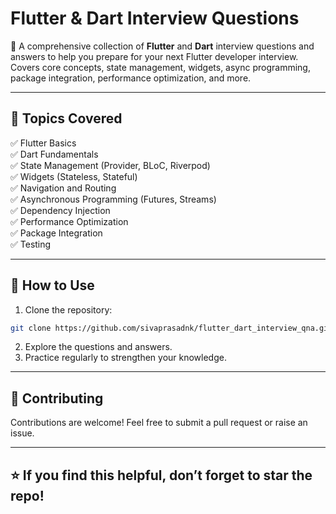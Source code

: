 
# Flutter & Dart Interview Questions  

📝 A comprehensive collection of **Flutter** and **Dart** interview questions and answers to help you prepare for your next Flutter developer interview. Covers core concepts, state management, widgets, async programming, package integration, performance optimization, and more.  

---

## 📂 Topics Covered  
✅ Flutter Basics  
✅ Dart Fundamentals  
✅ State Management (Provider, BLoC, Riverpod)  
✅ Widgets (Stateless, Stateful)  
✅ Navigation and Routing  
✅ Asynchronous Programming (Futures, Streams)  
✅ Dependency Injection  
✅ Performance Optimization  
✅ Package Integration  
✅ Testing  

---

## 🚀 How to Use  
1. Clone the repository:  
```bash
git clone https://github.com/sivaprasadnk/flutter_dart_interview_qna.git
```
2. Explore the questions and answers.  
3. Practice regularly to strengthen your knowledge.  

---

## 🤝 Contributing  
Contributions are welcome! Feel free to submit a pull request or raise an issue.  

---

## ⭐️ If you find this helpful, don’t forget to star the repo!